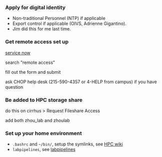 ### Apply for digital identity
- Non-traditional Personnel (NTP) if applicable
- Export control if applicable (OIVS, Adrienne Gigantino).
- Jim did this for me last time.

### Get remote access set up

[service now](https://chop.service-now.com/esp)

search "remote access"

fill out the form and submit

ask CHOP help desk (215-590-4357 or 4-HELP from campus) if you have question

### Be added to HPC storage share

do this on cirrhus > Request Fileshare Access

add both zhou_lab and zhoulab


### Set up your home environment

- `.bashrc` and `~/bin/`, setup the symlinks, see [HPC wiki](https://github.com/zhou-lab/labwiki/blob/master/HPC.md)
- `labpipelines`, see [labpipelines](https://github.com/zhou-lab/labpipelines)